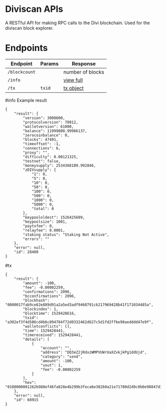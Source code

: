 # Diviscan APIs
A RESTful API for making RPC calls to the Divi blockchain. Used for the diviscan block explorer.

# Endpoints
| Endpoint      | Params    | Response          |
| --------      | ------    | --------          |
| `/blockcount` |           | number of blocks  |
| `/info`       |           | [view full](#info)|
| `/tx`         | `txid`    | [tx object](#tx)  |

#info
Example result
```
{
    "result": {
        "version": 3000600,
        "protocolversion": 70912,
        "walletversion": 61000,
        "balance": 11999800.99966137,
        "zerocoinbalance": 0,
        "blocks": 47491,
        "timeoffset": -1,
        "connections": 6,
        "proxy": "",
        "difficulty": 0.00121325,
        "testnet": false,
        "moneysupply": 2534368189.992846,
        "zDIVsupply": {
            "1": 0,
            "5": 0,
            "10": 0,
            "50": 0,
            "100": 0,
            "500": 0,
            "1000": 0,
            "5000": 0,
            "total": 0
        },
        "keypoololdest": 1526425609,
        "keypoolsize": 1001,
        "paytxfee": 0,
        "relayfee": 0.0001,
        "staking status": "Staking Not Active",
        "errors": ""
    },
    "error": null,
    "id": 28400
}
```

#tx
```
{
    "result": {
        "amount": -100,
        "fee": -0.00002259,
        "confirmations": 2096,
        "bcconfirmations": 2096,
        "blockhash": "0000017fab9ce62e889d91a2a5ed3adf9468791cb217969428b41f171034485a",
        "blockindex": 1,
        "blocktime": 1529428616,
        "txid": "a302ef3f4d586cd4b6c894784f72d0332462d627c5d1fd2ffbe98aedddd47e9f",
        "walletconflicts": [],
        "time": 1529428441,
        "timereceived": 1529428441,
        "details": [
            {
                "account": "",
                "address": "DQ3eZ2jRdxzWMPVUWrUaXZvkjkPg1ddUjd",
                "category": "send",
                "amount": -100,
                "vout": 1,
                "fee": -0.00002259
            }
        ],
        "hex": "0100000001262b988ef46fa828e4b299b3feca6e38260a21e71780d2d0c0b0e98847d3e5d0000000006a4730440220410acf211c94984519d41ef30c1713daa0dbeb8c260f54d0b075aa08230a3898022046471be55aebda0a65b94d377482f64f9c7965ad37996d475438d64e9934f07101210259ceffbf87d852f7e38941ed5a341d462bb5e71bf49a80edefa322595d3e2b7fffffffff0259c65aa6130900001976a9140897ffdd3f76081242a5edaed5eb43de8ec7972188ac00e40b54020000001976a914cf629e13d3e054f8ef1d4c7b6eae6f2f96b4e15788ac00000000"
    },
    "error": null,
    "id": 68915
}
```